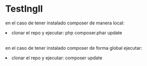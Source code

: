 # TestIngII
 <p>en el caso de tener instalado composer de manera local:</p>
<li>clonar el repo y ejecutar: php composer.phar update</li> <br/>
<p>en el caso de tener instalado composer de forma global ejecutar:</p>
 <li>clonar el repo y ejecutar: composer update</li>
